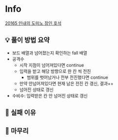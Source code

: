 # Info
[20165 인내의 도미노 장인 호석 ](https://www.acmicpc.net/problem/20165)

## 💡 풀이 방법 요약
- 보드 배열과 넘어졌는지 확인하는 fall 배열
- 공격수
    - 시작 지점이 넘어져있다면 continue
    - 입력을 받고 해당 방향으로 한 칸 씩 전진
        - 범위를 벗어났거나 전부 전진했다면 continue
    - 만약 안넘어져있다면 현재 남은 전진 칸 갱신, 결과++
    - 넘어진 상태로 갱신
- 수비수: 입력받은 칸 안 넘어진 상태로 갱신

## 👀 실패 이유

## 🙂 마무리

